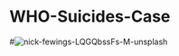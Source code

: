 # WHO-Suicides-Case
#![nick-fewings-LQGQbssFs-M-unsplash](https://github.com/user-attachments/assets/b5a65ea4-ce11-4631-a678-d050c62795b1)
